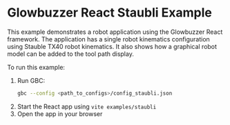 # Glowbuzzer React Staubli Example

This example demonstrates a robot application using the Glowbuzzer React framework.
The application has a single robot kinematics configuration using Stauble TX40 robot kinematics.
It also shows how a graphical robot model can be added to the tool path display.

To run this example:

1. Run GBC:
    ```bash
    gbc --config <path_to_configs>/config_staubli.json
    ```
1. Start the React app using `vite examples/staubli`
1. Open the app in your browser 
